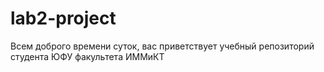 # lab2-project

Всем доброго времени суток, вас приветствует учебный репозиторий студента ЮФУ факультета ИММиКТ
